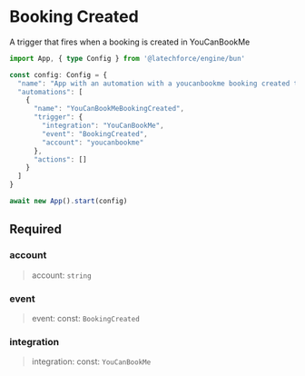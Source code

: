 # Booking Created

A trigger that fires when a booking is created in YouCanBookMe

```ts
import App, { type Config } from '@latechforce/engine/bun'

const config: Config = {
  "name": "App with an automation with a youcanbookme booking created trigger",
  "automations": [
    {
      "name": "YouCanBookMeBookingCreated",
      "trigger": {
        "integration": "YouCanBookMe",
        "event": "BookingCreated",
        "account": "youcanbookme"
      },
      "actions": []
    }
  ]
}

await new App().start(config)
```
## Required

### account

>account: `string`

### event

>event: const: `BookingCreated`

### integration

>integration: const: `YouCanBookMe`

